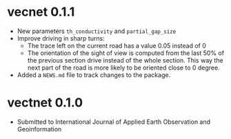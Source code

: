 # vecnet 0.1.1

* New parameters `th_conductivity` and `partial_gap_size`
* Improve driving in sharp turns: 
   * The trace left on the current road has a value 0.05 instead of 0
   * The orientation of the sight of view is computed from the last 50% of the previous section drive instead of the whole section. This way the next part of the road is more likely to be oriented close to 0 degree.
* Added a `NEWS.md` file to track changes to the package.

# vectnet 0.1.0

* Submitted to International Journal of Applied Earth Observation and Geoinformation
